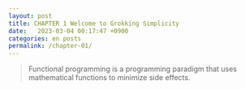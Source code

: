 ```yaml
---
layout: post
title: CHAPTER 1 Welcome to Grokking Simplicity
date:   2023-03-04 00:17:47 +0900
categories: en posts
permalink: /chapter-01/
---
```


> Functional programming is a programming paradigm that uses mathematical functions to minimize side
> effects.